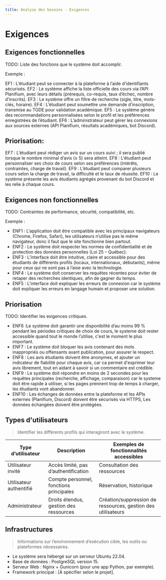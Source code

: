```yaml
---
title: Analyse des besoins - Exigences
---
```


# Exigences

## Exigences fonctionnelles

TODO: Liste des fonctions que le système doit accomplir.

Exemple :

EF1 : L’étudiant peut se connecter à la plateforme à l’aide d’identifiants sécurisés.
EF2 : Le système affiche la liste officielle des cours via l’API Planifium, avec leurs détails (prérequis, co-requis, taux d’échec, nombre d’inscrits).
EF3 : Le système offre un filtre de recherche (sigle, titre, mots-clés, horaire).
EF4 : L’étudiant peut soumettre une demande d’inscription, transmise au TGDE pour validation académique.
EF5 : Le système génère des recommandations personnalisées selon le profil et les préférences enregistrées de l’étudiant.
EF6 : L’administrateur peut gérer les connexions aux sources externes (API Planifium, résultats académiques, bot Discord).
## Priorisation:
EF7 : L’étudiant peut rédiger un avis sur un cours suivi ; il sera publié lorsque le nombre minimal d’avis (≥ 5) sera atteint.
EF8 : L’étudiant peut personnaliser ses choix de cours selon ses préférences (intérêts, contraintes, charge de travail).
EF9 : L’étudiant peut comparer plusieurs cours selon la charge de travail, la difficulté et le taux de réussite.
EF10 : Le système présente les avis étudiants agrégés provenant du bot Discord et les relie à chaque cours.

## Exigences non fonctionnelles

TODO: Contraintes de performance, sécurité, compatibilité, etc.

Exemple :

- ENF1 : L’application doit être compatible avec les principaux navigateurs (Chrome, Firefox, Safari), les utilisateurs n’utilise pas le même navigateur, donc il faut que le site fonctionne bien partout.
- ENF2 : Le système doit respecter les normes de confidentialité et de protection des données personnelles (Loi 25 – Québec).
- ENF3 : L’interface doit être intuitive, claire et accessible pour des étudiants de différents profils (locaux, internationaux, débutants), même pour ceux qui ne sont pas à l’aise avec la technologie.
- ENF4 : Le système doit conserver les requêtes récentes pour éviter de retaper des recherches identiques, afin de gagner du temps.
- ENF5 : L’interface doit expliquer les erreurs de connexion car le système doit expliquer les erreurs en langage humain et proposer une solution.

## Priorisation

TODO: Identifier les exigences critiques.

- ENF6 :Le système doit garantir une disponibilité d’au moins 99 % pendant les périodes critiques de choix de cours, le systeme doit rester accessible quand tout le monde l’utilise, c'est le moment le plus important.
- ENF7 : Le système doit bloquer les avis contenant des mots inappropriés ou offensants avant publication, pour assurer le respect.
- ENF8 : Les avis étudiants doivent être anonymes, et ajouter un indicateur de fiabilité pour chaque avis, car ca permet d'exprimer leur avis librement, tout en aidant à savoir si un commentaire est crédible.
- ENF9 : Le système doit répondre en moins de 2 secondes pour les requêtes principales (recherche, affichage, comparaison) car le systeme doit être rapide à utiliser, si les pages prennent trop de temps à charger, les étudiants vont abandonner.
- ENF10 : Les échanges de données entre la plateforme et les APIs externes (Planifium, Discord) doivent être sécurisés via HTTPS, Les données échangées doivent être protégées.



## Types d'utilisateurs

> Identifier les différents profils qui interagiront avec le système.

| Type d’utilisateur | Description | Exemples de fonctionnalités accessibles |
|--------------------|-------------|------------------------------------------|
| Utilisateur invité | Accès limité, pas d’authentification | Consultation des ressources |
| Utilisateur authentifié | Compte personnel, fonctions principales | Réservation, historique |
| Administrateur | Droits étendus, gestion des ressources | Création/suppression de ressources, gestion des utilisateurs |

<!-- TODO: Détailler selon le périmètre du projet. -->

## Infrastructures

> Informations sur l’environnement d’exécution cible, les outils ou plateformes nécessaires.

- Le système sera hébergé sur un serveur Ubuntu 22.04.
- Base de données : PostgreSQL version 15.
- Serveur Web : Nginx + Gunicorn (pour une app Python, par exemple).
- Framework principal : [À spécifier selon le projet].

<!-- TODO: Compléter selon le stack technique prévu. -->
